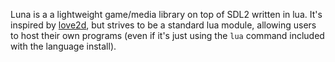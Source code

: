 Luna is a a lightweight game/media library on top of SDL2 written in 
lua. It's inspired by [love2d](www.love2d.org), but strives to be a standard lua
 module, allowing users to host their own programs (even if 
it's just using the `lua` command included with the language install).

